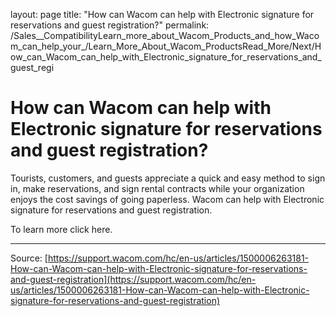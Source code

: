 layout: page
title: "How can Wacom can help with Electronic signature for reservations and guest registration?"
permalink: /Sales__CompatibilityLearn_more_about_Wacom_Products_and_how_Wacom_can_help_your_/Learn_More_About_Wacom_ProductsRead_More/Next/How_can_Wacom_can_help_with_Electronic_signature_for_reservations_and_guest_regi

# How can Wacom can help with Electronic signature for reservations and guest registration?

Tourists, customers, and guests appreciate a quick and easy method to sign in, make reservations, and sign rental contracts while your organization enjoys the cost savings of going paperless. Wacom can help with Electronic signature for reservations and guest registration.


To learn more click here.

---
Source: [https://support.wacom.com/hc/en-us/articles/1500006263181-How-can-Wacom-can-help-with-Electronic-signature-for-reservations-and-guest-registration](https://support.wacom.com/hc/en-us/articles/1500006263181-How-can-Wacom-can-help-with-Electronic-signature-for-reservations-and-guest-registration)
